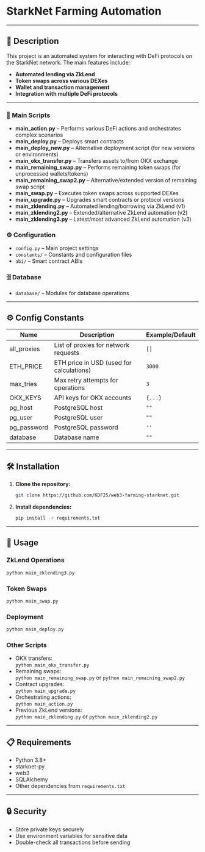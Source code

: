 # StarkNet Farming Automation

---

## 🚀 Description

This project is an automated system for interacting with DeFi protocols on the StarkNet network. The main features include:

- **Automated lending via ZkLend**
- **Token swaps across various DEXes**
- **Wallet and transaction management**
- **Integration with multiple DeFi protocols**

---

### 📝 Main Scripts

- **main_action.py** – Performs various DeFi actions and orchestrates complex scenarios
- **main_deploy.py** – Deploys smart contracts
- **main_deploy_new.py** – Alternative deployment script (for new versions or environments)
- **main_okx_transfer.py** – Transfers assets to/from OKX exchange
- **main_remaining_swap.py** – Performs remaining token swaps (for unprocessed wallets/tokens)
- **main_remaining_swap2.py** – Alternative/extended version of remaining swap script
- **main_swap.py** – Executes token swaps across supported DEXes
- **main_upgrade.py** – Upgrades smart contracts or protocol versions
- **main_zklending.py** – Automated lending/borrowing via ZkLend (v1)
- **main_zklending2.py** – Extended/alternative ZkLend automation (v2)
- **main_zklending3.py** – Latest/most advanced ZkLend automation (v3)

### ⚙️ Configuration

- `config.py` – Main project settings
- `constants/` – Constants and configuration files
- `abi/` – Smart contract ABIs

### 🗄️ Database

- `database/` – Modules for database operations

---

## ⚙️ Config Constants

| Name        | Description                              | Example/Default |
| ----------- | ---------------------------------------- | --------------- |
| all_proxies | List of proxies for network requests     | `[]`            |
| ETH_PRICE   | ETH price in USD (used for calculations) | `3000`          |
| max_tries   | Max retry attempts for operations        | `3`             |
| OKX_KEYS    | API keys for OKX accounts                | `{...}`         |
| pg_host     | PostgreSQL host                          | `""`            |
| pg_user     | PostgreSQL user                          | `""`            |
| pg_password | PostgreSQL password                      | `''`            |
| database    | Database name                            | `""`            |

---

## 🛠️ Installation

1. **Clone the repository:**
   ```bash
   git clone https://github.com/KDF25/web3-farming-starknet.git
   ```
2. **Install dependencies:**
   ```bash
   pip install -r requirements.txt
   ```

---

## 🚦 Usage

### ZkLend Operations

```bash
python main_zklending3.py
```

### Token Swaps

```bash
python main_swap.py
```

### Deployment

```bash
python main_deploy.py
```

### Other Scripts

- OKX transfers:  
  `python main_okx_transfer.py`
- Remaining swaps:  
  `python main_remaining_swap.py` or `python main_remaining_swap2.py`
- Contract upgrades:  
  `python main_upgrade.py`
- Orchestrating actions:  
  `python main_action.py`
- Previous ZkLend versions:  
  `python main_zklending.py` or `python main_zklending2.py`

---

## 📋 Requirements

- Python 3.8+
- starknet-py
- web3
- SQLAlchemy
- Other dependencies from `requirements.txt`

---

## 🔒 Security

- Store private keys securely
- Use environment variables for sensitive data
- Double-check all transactions before sending

